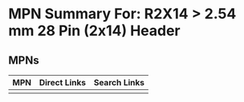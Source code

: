 



# MPN Summary For: R2X14 > 2.54 mm 28 Pin (2x14) Header

## MPNs
  

|MPN|Direct Links|Search Links|
| :--- | :--- | :--- |
||||
